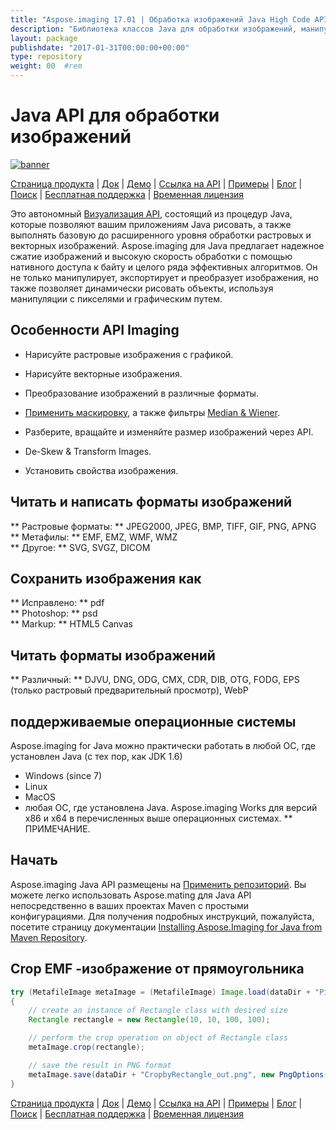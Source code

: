 ```yaml
---
title: "Aspose.imaging 17.01 | Обработка изображений Java High Code API" 
description: "Библиотека классов Java для обработки изображений, манипуляций и преобразования. Поддерживает маскировку, фильтры, деспев, матричное преобразование, формы, рассеяние и векторы." 
layout: package
publishdate: "2017-01-31T00:00:00+00:00"
type: repository
weight: 00	#rem
---
```


# Java API для обработки изображений
[![banner](../aspose_imaging-for-java-banner.png)](./)

[Страница продукта](https://products.aspose.com/imaging/java) | [Док](https://docs.aspose.com/imaging/java/) | [Демо](https://products.aspose.app/imaging/family) | [Ссылка на API](https://apireference.aspose.com/imaging/java) | [Примеры](https://github.com/aspose-imaging/Aspose.Imaging-for-Java) | [Блог](https://blog.aspose.com/category/imaging/) | [Поиск](https://search.aspose.com/) | [Бесплатная поддержка](https://forum.aspose.com/c/imaging) | [Временная лицензия](https://purchase.aspose.com/temporary-license)

Это автономный [Визуализация API](https://products.aspose.com/imaging/java), состоящий из процедур Java, которые позволяют вашим приложениям Java рисовать, а также выполнять базовую до расширенного уровня обработки растровых и векторных изображений.
Aspose.imaging для Java предлагает надежное сжатие изображений и высокую скорость обработки с помощью нативного доступа к байту и целого ряда эффективных алгоритмов. Он не только манипулирует, экспортирует и преобразует изображения, но также позволяет динамически рисовать объекты, используя манипуляции с пикселями и графическим путем.

## Особенности API Imaging
- Нарисуйте растровые изображения с графикой.
- Нарисуйте векторные изображения.
- Преобразование изображений в различные форматы.

- [Применить маскировку](https://docs.aspose.com/imaging/java/applying-masking-to-images/), а также фильтры [Median & Wiener](https://docs.aspose.com/imaging/java/applying-median-and-wiener-filters/).
- Разберите, вращайте и изменяйте размер изображений через API.
- De-Skew & Transform Images.
- Установить свойства изображения.

## Читать и написать форматы изображений
** Растровые форматы: ** JPEG2000, JPEG, BMP, TIFF, GIF, PNG, APNG \
** Метафилы: ** EMF, EMZ, WMF, WMZ \
** Другое: ** SVG, SVGZ, DICOM

## Сохранить изображения как
** Исправлено: ** pdf \
** Photoshop: ** psd \
** Markup: ** HTML5 Canvas

## Читать форматы изображений
** Различный: ** DJVU, DNG, ODG, CMX, CDR, DIB, OTG, FODG, EPS (только растровый предварительный просмотр), WebP

## поддерживаемые операционные системы
Aspose.imaging for Java можно практически работать в любой ОС, где установлен Java (с тех пор, как JDK 1.6)
- Windows (since 7)
- Linux
- MacOS
- любая ОС, где установлена ​​Java.
Aspose.imaging Works для версий x86 и x64 в перечисленных выше операционных системах.
** ПРИМЕЧАНИЕ.

## Начать

Aspose.imaging Java API размещены на [Применить репозиторий](https://repository.aspose.com/imaging/). Вы можете легко использовать Aspose.mating для Java API непосредственно в ваших проектах Maven с простыми конфигурациями. Для получения подробных инструкций, пожалуйста, посетите страницу документации [Installing Aspose.Imaging for Java from Maven Repository](https://docs.aspose.com/imaging/java/installation/).

## Crop EMF -изображение от прямоугольника

```java
try (MetafileImage metaImage = (MetafileImage) Image.load(dataDir + "Picture1.emf"))
{
	// create an instance of Rectangle class with desired size
	Rectangle rectangle = new Rectangle(10, 10, 100, 100);

	// perform the crop operation on object of Rectangle class
	metaImage.crop(rectangle);

	// save the result in PNG format
	metaImage.save(dataDir + "CropbyRectangle_out.png", new PngOptions());
}
```

[Страница продукта](https://products.aspose.com/imaging/java) | [Док](https://docs.aspose.com/imaging/java/) | [Демо](https://products.aspose.app/imaging/family) | [Ссылка на API](https://apireference.aspose.com/imaging/java) | [Примеры](https://github.com/aspose-imaging/Aspose.Imaging-for-Java) | [Блог](https://blog.aspose.com/category/imaging/) | [Поиск](https://search.aspose.com/) | [Бесплатная поддержка](https://forum.aspose.com/c/imaging) | [Временная лицензия](https://purchase.aspose.com/temporary-license)
